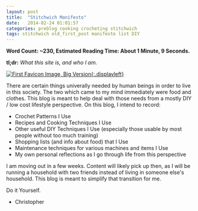 ```yaml
---
layout: post
title:  "Stitchwich Manifesto"
date:   2014-02-24 01:01:57
categories: preblog cooking crocheting stitchwich
tags: stitchwich old_first_post manifesto list DIY
---
```

__Word Count: ~230, Estimated Reading Time: About 1 Minute, 9 Seconds.__

**tl;dr:** _What this site is, and who I am._

[![First Favicon Image, Big Version](http://i.imgur.com/SnYQvat.png
'This is a shot of yarn, in an almost food-like
composition. It shows the two necessities that
this blog is focused on addressing at this time:
Food and Clothing. Universal needs every human
being has. Artist was Chris Rodriguez, CC-BY-SA
4.0 like everything.'){:.displayleft}](http://i.imgur.com/SnYQvat.png)

There are certain things univerally needed by human beings in order to
live in this society. The two which came to my mind immediately were
food and clothes. This blog is meant to help deal with those needs
from a mostly DIY / low cost lifestyle perspective. On this blog, I
intend to record:

- Crochet Patterns I Use
- Recipes and Cooking Techniques I Use
- Other useful DIY Techniques I Use (especially those usable by most
  people without too much training)
- Shopping lists (and info about food) that I Use
- Maintenance techniques for various machines and items I Use 
- My own personal reflections as I go through life from this
  perspective

I am moving out in a few weeks. Content will likely pick up then, as I
will be running a household with two friends instead of living in
someone else's household. This blog is meant to simplify that
transition for me.

Do it Yourself.

- Christopher
